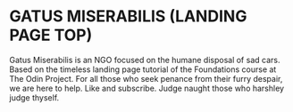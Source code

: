 # GATUS MISERABILIS (LANDING PAGE TOP)
Gatus Miserabilis is an NGO focused on the humane disposal of sad cars.
Based on the timeless landing page tutorial of the Foundations course at The Odin Project.
For all those who seek penance from their furry despair, we are here to help. Like and subscribe.
Judge naught those who harshley judge thyself.
